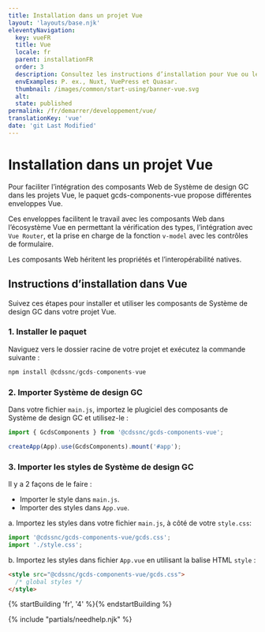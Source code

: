 ```yaml
---
title: Installation dans un projet Vue
layout: 'layouts/base.njk'
eleventyNavigation:
  key: vueFR
  title: Vue
  locale: fr
  parent: installationFR
  order: 3
  description: Consultez les instructions d’installation pour Vue ou les projets basés sur Vue.
  envExamples: P. ex., Nuxt, VuePress et Quasar.
  thumbnail: /images/common/start-using/banner-vue.svg
  alt:
  state: published
permalink: /fr/demarrer/developpement/vue/
translationKey: 'vue'
date: 'git Last Modified'
---
```


# Installation dans un projet Vue

Pour faciliter l’intégration des composants Web de Système de design GC dans les projets Vue, le paquet <gcds-link href="{{ links.npmGcdsComponentsVue }}" external>gcds-components-vue</gcds-link> propose différentes enveloppes Vue.

Ces enveloppes facilitent le travail avec les composants Web dans l’écosystème Vue en permettant la vérification des types, l’intégration avec `Vue Router`, et la prise en charge de la fonction `v-model` avec les contrôles de formulaire.

Les composants Web héritent les propriétés et l’interopérabilité natives.

## Instructions d’installation dans Vue

Suivez ces étapes pour installer et utiliser les composants de Système de design GC dans votre projet Vue.

### 1. Installer le paquet

Naviguez vers le dossier racine de votre projet et exécutez la commande suivante :

```js
npm install @cdssnc/gcds-components-vue
```

### 2. Importer Système de design GC

Dans votre fichier `main.js`, importez le plugiciel des composants de Système de design GC et utilisez-le :

```js
import { GcdsComponents } from '@cdssnc/gcds-components-vue';

createApp(App).use(GcdsComponents).mount('#app');
```

### 3. Importer les styles de Système de design GC

Il y a 2 façons de le faire :

<ul class="list-lower-alpha mb-300">
  <li>Importer le style dans <code>main.js</code>.</li>
  <li>Importer des styles dans <code>App.vue</code>.</li>
</ul>

a. Importez les styles dans votre fichier `main.js`, à côté de votre `style.css`:

```js
import '@cdssnc/gcds-components-vue/gcds.css';
import './style.css';
```

b. Importez les styles dans fichier `App.vue` en utilisant la balise HTML `style` :

```html
<style src="@cdssnc/gcds-components-vue/gcds.css">
  /* global styles */
</style>
```

{% startBuilding 'fr', '4' %}{% endstartBuilding %}

{% include "partials/needhelp.njk" %}
